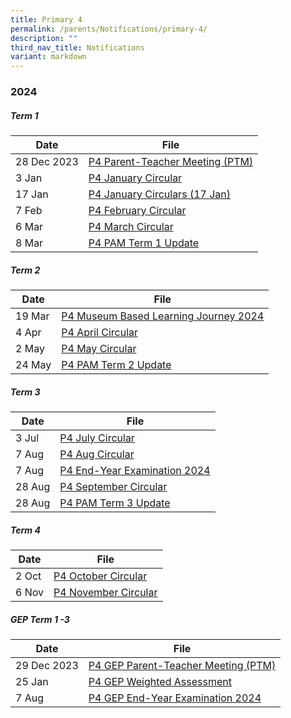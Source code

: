 ```yaml
---
title: Primary 4
permalink: /parents/Notifications/primary-4/
description: ""
third_nav_title: Notifications
variant: markdown
---
```

### **2024**

##### Term 1

| Date| File | 
| -------- | -------- |
|28 Dec 2023|[ P4 Parent-Teacher Meeting (PTM)](/files/Notification%202024/P4/RGPS_N24_P4_001.pdf)|
|3 Jan|[P4 January Circular](/files/Notification%202024/P4/RGPS_N24_P4_002_P4_January_Circulars.pdf)|
|17 Jan|[P4 January Circulars (17 Jan)](/files/Notification%202024/P4/RGPS_N24_P4_005_P4_January_Circulars__17_January_.pdf)
|7 Feb|[P4 February Circular](/files/Notification%202024/P4/RGPS_N24_P4_006_P4_February_Circulars.pdf)|
|6 Mar|[P4 March Circular](/files/Notification%202024/P4/P4__March_Circulars.pdf)|
|8 Mar|[P4 PAM Term 1 Update](/files/Notification%202024/P4/Term_1_P4_PAM_update_2024.pdf)|

##### Term 2

| Date| File | 
| -------- | -------- |
|19 Mar|[P4 Museum Based Learning Journey 2024](/files/Notification%202024/P4/P4_Museum_Based_Learning_Journey_2024.pdf)|
|4 Apr|[P4 April Circular](/files/Notification%202024/P4/RGPS_N24_P4_014_P4_April_Circulars_Final.pdf)|
|2 May|[P4 May Circular](/files/Notification%202024/P4/RGPS_N24_P4_016_May_Circulars.pdf)|
|24 May|[P4 PAM Term 2 Update](/files/Notification%202024/P4/Term_2_2024_P4_PAM_Termly_Update.pdf)|

##### Term 3

| Date| File | 
| -------- | -------- |
|3 Jul|[P4 July Circular](/files/Notification%202024/P4/RGPS_N24_P4_020_P4_July_Circulars_.pdf)|
|7 Aug|[P4 Aug Circular](/files/Notification%202024/P4/RGPS_N24_P4_022.pdf)|
|7 Aug|[P4 End-Year Examination 2024](/files/Notification%202024/P4/RGPS_N24_P4_021.pdf)|
|28 Aug|[P4 September Circular](/files/Notification%202024/P4/P4_September_Circulars_.pdf)|
|28 Aug|[P4 PAM Term 3 Update](/files/Notification%202024/P4/Term_3_2024_P4_PAM_Termly_Update.pdf)|

##### Term 4

| Date| File | 
| -------- | -------- |
|2 Oct|[P4 October Circular](/files/Notification%202024/P4/RGPS_N24_P4_025.pdf)|
|6 Nov|[P4 November Circular](/files/Notification%202024/P4/RGPS_N24_P4_028.pdf)


##### GEP Term 1 -3

| Date| File | 
| -------- | -------- |
|29 Dec 2023|[P4 GEP Parent-Teacher Meeting (PTM)](/files/Notification%202024/P4%20GEP/RGPS_P4_GEP_N24_001.pdf)|
|25 Jan|[P4 GEP Weighted Assessment](/files/Notification%202024/P4%20GEP/RGPS_N24_P4_GEP_008_2024_Primary_4_GEP_Weighted_Assessment_Schedule.pdf)|
|7 Aug|[P4 GEP End-Year Examination 2024](/files/Notification%202024/P4%20GEP/RGPS_N24_P4_GEP_13.pdf)|
